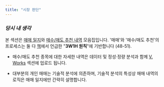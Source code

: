 ```yaml
---
title: "시장 판단"
---
```


*<h3> 당시 내 생각 </h3>*

본 섹션은 [매매 일지][ref3]와 [매수/매도 추천 내역][ref4] 모음집입니다. '매매'와 '매수/매도 추천'의 프로세스는 둘 다 [책][ref1]에서 언급한 "**3W1H 원칙**"에 기반합니다 (48-51).

- 매수/매도 추천 종목에 대한 자세한 내역은 데이터 및 정성·정량 분석과 함께 [V. Works][ref2] 섹션에 업로드 됩니다.

- 대부분의 개인 매매는 기술적 분석에 의존하며, 기술적 분석의 특성상 매매 내역의 로직은 매매 일지에만 간략히 설명합니다.



[ref1]: https://www.aladin.co.kr/shop/wproduct.aspx?ItemId=285116786
[ref2]: https://snowballassociates.com/ko/works/
[ref3]: https://snowballassociates.com/ko/market-decision-log/transactions/
[ref4]: https://snowballassociates.com/ko/market-decision-log/calls/
